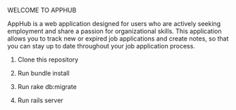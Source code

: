 WELCOME TO APPHUB

AppHub is a web application designed for users who are actively seeking employment and share a passion
for organizational skills. This application allows you to track new or expired job applications and create notes, so that you can stay up to date throughout your job application process.

1. Clone this repository

2. Run bundle install

3. Run rake db:migrate

4. Run rails server 
